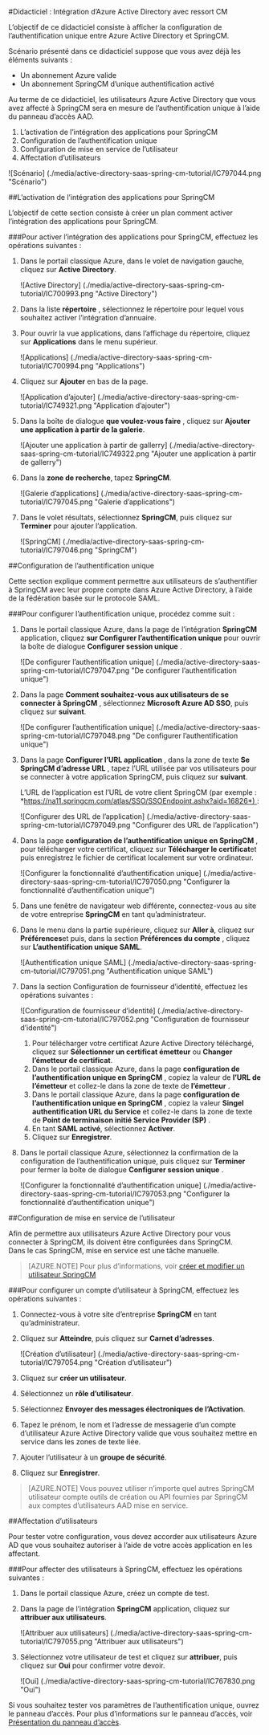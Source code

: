 <properties 
    pageTitle="Didacticiel : Intégration d’Azure Active Directory avec ressort CM | Microsoft Azure" 
    description="Découvrez comment utiliser ressort CM avec Azure Active Directory pour activer l’authentification unique, la mise en service automatisé et bien plus encore !" 
    services="active-directory" 
    authors="jeevansd"  
    documentationCenter="na" 
    manager="femila"/>
<tags 
    ms.service="active-directory" 
    ms.devlang="na" 
    ms.topic="article" 
    ms.tgt_pltfrm="na" 
    ms.workload="identity" 
    ms.date="09/19/2016" 
    ms.author="jeedes" />

#<a name="tutorial-azure-active-directory-integration-with-spring-cm"></a>Didacticiel : Intégration d’Azure Active Directory avec ressort CM
  
L’objectif de ce didacticiel consiste à afficher la configuration de l’authentification unique entre Azure Active Directory et SpringCM.
  
Scénario présenté dans ce didacticiel suppose que vous avez déjà les éléments suivants :

-   Un abonnement Azure valide
-   Un abonnement SpringCM d’unique authentification activé
  
Au terme de ce didacticiel, les utilisateurs Azure Active Directory que vous avez affecté à SpringCM sera en mesure de l’authentification unique à l’aide du panneau d’accès AAD.

1.  L’activation de l’intégration des applications pour SpringCM
2.  Configuration de l’authentification unique
3.  Configuration de mise en service de l’utilisateur
4.  Affectation d’utilisateurs

![Scénario] (./media/active-directory-saas-spring-cm-tutorial/IC797044.png "Scénario")

##<a name="enabling-the-application-integration-for-springcm"></a>L’activation de l’intégration des applications pour SpringCM
  
L’objectif de cette section consiste à créer un plan comment activer l’intégration des applications pour SpringCM.

###<a name="to-enable-the-application-integration-for-springcm-perform-the-following-steps"></a>Pour activer l’intégration des applications pour SpringCM, effectuez les opérations suivantes :

1.  Dans le portail classique Azure, dans le volet de navigation gauche, cliquez sur **Active Directory**.

    ![Active Directory] (./media/active-directory-saas-spring-cm-tutorial/IC700993.png "Active Directory")

2.  Dans la liste **répertoire** , sélectionnez le répertoire pour lequel vous souhaitez activer l’intégration d’annuaire.

3.  Pour ouvrir la vue applications, dans l’affichage du répertoire, cliquez sur **Applications** dans le menu supérieur.

    ![Applications] (./media/active-directory-saas-spring-cm-tutorial/IC700994.png "Applications")

4.  Cliquez sur **Ajouter** en bas de la page.

    ![Application d’ajouter] (./media/active-directory-saas-spring-cm-tutorial/IC749321.png "Application d’ajouter")

5.  Dans la boîte de dialogue **que voulez-vous faire** , cliquez sur **Ajouter une application à partir de la galerie**.

    ![Ajouter une application à partir de gallerry] (./media/active-directory-saas-spring-cm-tutorial/IC749322.png "Ajouter une application à partir de gallerry")

6.  Dans la **zone de recherche**, tapez **SpringCM**.

    ![Galerie d’applications] (./media/active-directory-saas-spring-cm-tutorial/IC797045.png "Galerie d’applications")

7.  Dans le volet résultats, sélectionnez **SpringCM**, puis cliquez sur **Terminer** pour ajouter l’application.

    ![SpringCM] (./media/active-directory-saas-spring-cm-tutorial/IC797046.png "SpringCM")

##<a name="configuring-single-sign-on"></a>Configuration de l’authentification unique
  
Cette section explique comment permettre aux utilisateurs de s’authentifier à SpringCM avec leur propre compte dans Azure Active Directory, à l’aide de la fédération basée sur le protocole SAML.

###<a name="to-configure-single-sign-on-perform-the-following-steps"></a>Pour configurer l’authentification unique, procédez comme suit :

1.  Dans le portail classique Azure, dans la page de l’intégration **SpringCM** application, cliquez **sur Configurer l’authentification unique** pour ouvrir la boîte de dialogue **Configurer session unique** .

    ![De configurer l’authentification unique] (./media/active-directory-saas-spring-cm-tutorial/IC797047.png "De configurer l’authentification unique")

2.  Dans la page **Comment souhaitez-vous aux utilisateurs de se connecter à SpringCM** , sélectionnez **Microsoft Azure AD SSO**, puis cliquez sur **suivant**.

    ![De configurer l’authentification unique] (./media/active-directory-saas-spring-cm-tutorial/IC797048.png "De configurer l’authentification unique")

3.  Dans la page **Configurer l’URL application** , dans la zone de texte **Se SpringCM d’adresse URL** , tapez l’URL utilisée par vos utilisateurs pour se connecter à votre application SpringCM, puis cliquez sur **suivant**. 

    L’URL de l’application est l’URL de votre client SpringCM (par exemple : *https://na11.springcm.com/atlas/SSO/SSOEndpoint.ashx?aid=16826*) :

    ![Configurer des URL de l’application] (./media/active-directory-saas-spring-cm-tutorial/IC797049.png "Configurer des URL de l’application")

4.  Dans la page **configuration de l’authentification unique en SpringCM** , pour télécharger votre certificat, cliquez sur **Télécharger le certificat**et puis enregistrez le fichier de certificat localement sur votre ordinateur.

    ![Configurer la fonctionnalité d’authentification unique] (./media/active-directory-saas-spring-cm-tutorial/IC797050.png "Configurer la fonctionnalité d’authentification unique")

5.  Dans une fenêtre de navigateur web différente, connectez-vous au site de votre entreprise **SpringCM** en tant qu’administrateur.

6.  Dans le menu dans la partie supérieure, cliquez sur **Aller à**, cliquez sur **Préférences**et puis, dans la section **Préférences du compte** , cliquez sur **L’authentification unique SAML**.

    ![Authentification unique SAML] (./media/active-directory-saas-spring-cm-tutorial/IC797051.png "Authentification unique SAML")

7.  Dans la section Configuration de fournisseur d’identité, effectuez les opérations suivantes :

    ![Configuration de fournisseur d’identité] (./media/active-directory-saas-spring-cm-tutorial/IC797052.png "Configuration de fournisseur d’identité")

    1.  Pour télécharger votre certificat Azure Active Directory téléchargé, cliquez sur **Sélectionner un certificat émetteur** ou **Changer l’émetteur de certificat**.
    2.  Dans le portail classique Azure, dans la page **configuration de l’authentification unique en SpringCM** , copiez la valeur de **l’URL de l’émetteur** et collez-le dans la zone de texte de **l’émetteur** .
    3.  Dans le portail classique Azure, dans la page **configuration de l’authentification unique en SpringCM** , copiez la valeur **Singel authentification URL du Service** et collez-le dans la zone de texte de **Point de terminaison initié Service Provider (SP)** .
    4.  En tant **SAML activé**, sélectionnez **Activer**.
    5.  Cliquez sur **Enregistrer**.

8.  Dans le portail classique Azure, sélectionnez la confirmation de la configuration de l’authentification unique, puis cliquez sur **Terminer** pour fermer la boîte de dialogue **Configurer session unique** .

    ![Configurer la fonctionnalité d’authentification unique] (./media/active-directory-saas-spring-cm-tutorial/IC797053.png "Configurer la fonctionnalité d’authentification unique")

##<a name="configuring-user-provisioning"></a>Configuration de mise en service de l’utilisateur
  
Afin de permettre aux utilisateurs Azure Active Directory pour vous connecter à SpringCM, ils doivent être configurées dans SpringCM.  
Dans le cas SpringCM, mise en service est une tâche manuelle.

>[AZURE.NOTE] Pour plus d’informations, voir [créer et modifier un utilisateur SpringCM](http://knowledge.springcm.com/create-and-edit-a-springcm-user)

###<a name="to-provision-a-user-account-to-springcm-perform-the-following-steps"></a>Pour configurer un compte d’utilisateur à SpringCM, effectuez les opérations suivantes :

1.  Connectez-vous à votre site d’entreprise **SpringCM** en tant qu’administrateur.

2.  Cliquez sur **Atteindre**, puis cliquez sur **Carnet d’adresses**.

    ![Création d’utilisateur] (./media/active-directory-saas-spring-cm-tutorial/IC797054.png "Création d’utilisateur")

3.  Cliquez sur **créer un utilisateur**.

4.  Sélectionnez un **rôle d’utilisateur**.

5.  Sélectionnez **Envoyer des messages électroniques de l’Activation**.

6.  Tapez le prénom, le nom et l’adresse de messagerie d’un compte d’utilisateur Azure Active Directory valide que vous souhaitez mettre en service dans les zones de texte liée.

7.  Ajouter l’utilisateur à un **groupe de sécurité**.

8.  Cliquez sur **Enregistrer**.

>[AZURE.NOTE] Vous pouvez utiliser n’importe quel autres SpringCM utilisateur compte outils de création ou API fournies par SpringCM aux comptes d’utilisateurs AAD mise en service.

##<a name="assigning-users"></a>Affectation d’utilisateurs
  
Pour tester votre configuration, vous devez accorder aux utilisateurs Azure AD que vous souhaitez autoriser à l’aide de votre accès application en les affectant.

###<a name="to-assign-users-to-springcm-perform-the-following-steps"></a>Pour affecter des utilisateurs à SpringCM, effectuez les opérations suivantes :

1.  Dans le portail classique Azure, créez un compte de test.

2.  Dans la page de l’intégration **SpringCM** application, cliquez sur **attribuer aux utilisateurs**.

    ![Attribuer aux utilisateurs] (./media/active-directory-saas-spring-cm-tutorial/IC797055.png "Attribuer aux utilisateurs")

3.  Sélectionnez votre utilisateur de test et cliquez sur **attribuer**, puis cliquez sur **Oui** pour confirmer votre devoir.

    ![Oui] (./media/active-directory-saas-spring-cm-tutorial/IC767830.png "Oui")
  
Si vous souhaitez tester vos paramètres de l’authentification unique, ouvrez le panneau d’accès. Pour plus d’informations sur le panneau d’accès, voir [Présentation du panneau d’accès](active-directory-saas-access-panel-introduction.md).




